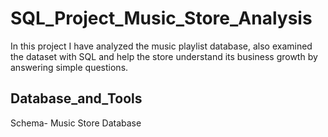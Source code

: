 # SQL_Project_Music_Store_Analysis

In this project I have analyzed the music playlist database, also examined the dataset with SQL and help the store understand its business growth by answering simple questions.

## Database_and_Tools
Schema- Music Store Database
